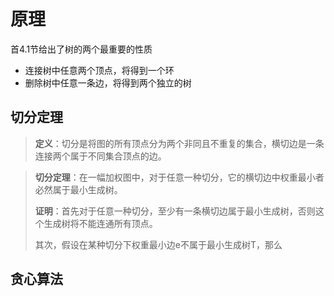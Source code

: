 # 原理

首4.1节给出了树的两个最重要的性质

- 连接树中任意两个顶点，将得到一个环
- 删除树中任意一条边，将得到两个独立的树

## 切分定理

> **定义**：切分是将图的所有顶点分为两个非同且不重复的集合，横切边是一条连接两个属于不同集合顶点的边。

> **切分定理**：在一幅加权图中，对于任意一种切分，它的横切边中权重最小者必然属于最小生成树。
>
> **证明**：首先对于任意一种切分，至少有一条横切边属于最小生成树，否则这个生成树将不能连通所有顶点。
>
> 其次，假设在某种切分下权重最小边e不属于最小生成树T，那么

## 贪心算法

